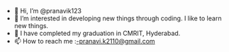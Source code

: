 - 👋 Hi, I’m @pranavik123
- 👀 I’m interested in developing new things through coding. I like to learn new things.
- 🌱 I have completed my graduation in CMRIT, Hyderabad.
- 📫 How to reach me :-pranavi.k2110@gmail.com

<!---
pranavik123/pranavik123 is a ✨ special ✨ repository because its `README.md` (this file) appears on your GitHub profile.
You can click the Preview link to take a look at your changes.
--->
